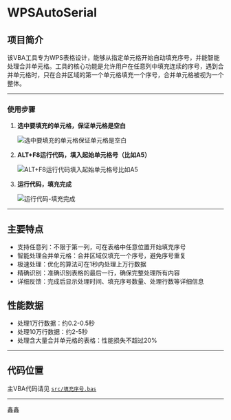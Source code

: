 # WPSAutoSerial

## 项目简介
该VBA工具专为WPS表格设计，能够从指定单元格开始自动填充序号，并能智能处理合并单元格。工具的核心功能是允许用户在任意列中填充连续的序号，遇到合并单元格时，只在合并区域的第一个单元格填充一个序号，合并单元格被视为一个整体。

---

### 使用步骤

1. **选中要填充的单元格，保证单元格是空白**

   ![选中要填充的单元格保证单元格是空白](docs/images/1.%E9%80%89%E4%B8%AD%E8%A6%81%E5%A1%AB%E5%85%85%E7%9A%84%E5%8D%95%E5%85%83%E6%A0%BC%E4%BF%9D%E8%AF%81%E5%8D%95%E5%85%83%E6%A0%BC%E6%98%AF%E7%A9%BA%E7%99%BD.jpg)

2. **ALT+F8运行代码，填入起始单元格号（比如A5）**

   ![ALT+F8运行代码填入起始单元格号比如A5](docs/images/2.ALT%2BF8%E8%BF%90%E8%A1%8C%E4%BB%A3%E7%A0%81%E5%A1%AB%E5%85%A5%E8%B5%B7%E5%A7%8B%E5%8D%95%E5%85%83%E6%A0%BC%E5%8F%B7%E6%AF%94%E5%A6%82A5.jpg)

3. **运行代码，填充完成**

   ![运行代码-填充完成](docs/images/3.%E8%BF%90%E8%A1%8C%E4%BB%A3%E7%A0%81-%E5%A1%AB%E5%85%85%E5%AE%8C%E6%88%90.jpg)

---

## 主要特点
- 支持任意列：不限于第一列，可在表格中任意位置开始填充序号
- 智能处理合并单元格：合并区域仅填充一个序号，避免序号重复
- 极速处理：优化的算法可在1秒内处理上万行数据
- 精确识别：准确识别表格的最后一行，确保完整处理所有内容
- 详细反馈：完成后显示处理时间、填充序号数量、处理行数等详细信息

## 性能数据
- 处理1万行数据：约0.2-0.5秒
- 处理10万行数据：约2-5秒
- 处理含大量合并单元格的表格：性能损失不超过20%

---

## 代码位置

主VBA代码请见 [`src/填充序号.bas`](src/填充序号.bas)

---

鑫鑫